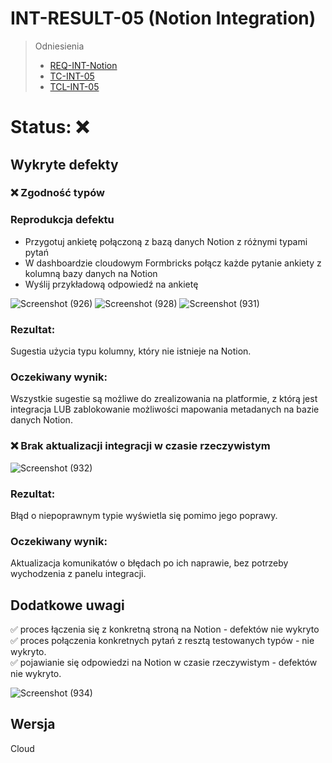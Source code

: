 # INT-RESULT-05 (Notion Integration)

> Odniesienia
> 
> - [REQ-INT-Notion](https://github.com/KWAK-testing/Formbricks-tests/blob/main/docs/requirements.md#req-int-notion)
> - [TC-INT-05](https://github.com/KWAK-testing/Formbricks-tests/blob/main/docs/test-cases/high-level/integrations.md#tc-int-05)
> - [TCL-INT-05](https://github.com/KWAK-testing/Formbricks-tests/blob/main/docs/test-cases/low-level/integrations/tcl-int-05.md)

# Status: ❌

## Wykryte defekty

### ❌ Zgodność typów

### Reprodukcja defektu
- Przygotuj ankietę połączoną z bazą danych Notion z różnymi typami pytań
- W dashboardzie cloudowym Formbricks połącz każde pytanie ankiety z kolumną bazy danych na Notion
- Wyślij przykładową odpowiedź na ankietę

![Screenshot (926)](https://github.com/user-attachments/assets/015db2e1-7168-426b-bfec-e226784076da)
![Screenshot (928)](https://github.com/user-attachments/assets/b08c2ef5-f640-4ce8-845b-cff974de3ccb)
![Screenshot (931)](https://github.com/user-attachments/assets/8753ed19-a629-4ab5-99b7-86d7b2434339)

### Rezultat:
Sugestia użycia typu kolumny, który nie istnieje na Notion.

### Oczekiwany wynik:
Wszystkie sugestie są możliwe do zrealizowania na platformie, z którą jest integracja
LUB
zablokowanie możliwości mapowania metadanych na bazie danych Notion.


### ❌ Brak aktualizacji integracji w czasie rzeczywistym 

![Screenshot (932)](https://github.com/user-attachments/assets/c251d05f-715f-49b9-96a6-17412c406f4e)

### Rezultat:
Błąd o niepoprawnym typie wyświetla się pomimo jego poprawy.  

### Oczekiwany wynik:
Aktualizacja komunikatów o błędach po ich naprawie, bez potrzeby wychodzenia z panelu integracji.


## Dodatkowe uwagi

✅ proces łączenia się z konkretną stroną na Notion - defektów nie wykryto  
✅ proces połączenia konkretnych pytań z resztą testowanych typów - nie wykryto.  
✅ pojawianie się odpowiedzi na Notion w czasie rzeczywistym - defektów nie wykryto.  

![Screenshot (934)](https://github.com/user-attachments/assets/ce2f3bd3-9153-4a34-bba7-b2c45a282ebb)

## Wersja

Cloud
